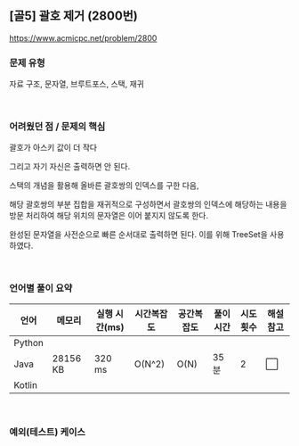 ## [골5] 괄호 제거 (2800번)

https://www.acmicpc.net/problem/2800

### 문제 유형

자료 구조, 문자열, 브루트포스, 스택, 재귀

<br>

### 어려웠던 점 / 문제의 핵심

괄호가 아스키 값이 더 작다

그리고 자기 자신은 출력하면 안 된다.

스택의 개념을 활용해 올바른 괄호쌍의 인덱스를 구한 다음,

해당 괄호쌍의 부분 집합을 재귀적으로 구성하면서 괄호쌍의 인덱스에 해당하는 내용을 방문 처리하여 해당 위치의 문자열은 이어 붙지지 않도록 한다.

완성된 문자열을 사전순으로 빠른 순서대로 출력하면 된다. 이를 위해 TreeSet을 사용하였다.

<br>

### 언어별 풀이 요약

| 언어   | 메모리   | 실행 시간(ms) | 시간복잡도 | 공간복잡도 | 풀이 시간 | 시도 횟수 | 해설 참고            |
| ------ | -------- | ------------- | ---------- | ---------- | --------- | --------- | -------------------- |
| Python |          |               |            |            |           |           |                      |
| Java   | 28156 KB | 320 ms        | O(N^2)     | O(N)       | 35분      | 2         | :white_large_square: |
| Kotlin |          |               |            |            |           |           |                      |

<br>

### 예외(테스트) 케이스

```
```

